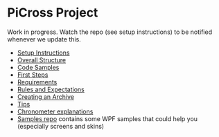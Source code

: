 # PiCross Project

Work in progress. Watch the repo (see setup instructions) to be notified whenever we update this.

* [Setup Instructions](docs/setup.md)
* [Overall Structure](docs/overall-structure.md)
* [Code Samples](docs/cookbook.md)
* [First Steps](docs/first-steps.md)
* [Requirements](docs/requirements.md)
* [Rules and Expectations](docs/rules.md)
* [Creating an Archive](docs/archive.md)
* [Tips](docs/tips.md)
* [Chronometer explanations](docs/chronometer.md)
* [Samples repo](https://github.com/fvogels/samples) contains some WPF samples that could help you (especially screens and skins)
